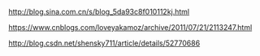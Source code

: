 http://blog.sina.com.cn/s/blog_5da93c8f010112kj.html

https://www.cnblogs.com/loveyakamoz/archive/2011/07/21/2113247.html

http://blog.csdn.net/shensky711/article/details/52770686